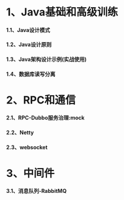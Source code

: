 # 1、Java基础和高级训练
#### 1.1、Java设计模式
#### 1.2、Java设计原则
#### 1.3、Java架构设计示例(实战使用)
#### 1.4、数据库读写分离
# 2、RPC和通信
#### 2.1、RPC-Dubbo服务治理:mock
#### 2.2、Netty
#### 2.3、websocket
# 3、中间件
#### 3.1、消息队列-RabbitMQ

